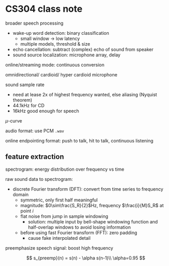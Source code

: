 # CS304 class note

broader speech processing

- wake-up word detection: binary classification
    - small window → low latency
    - multiple models, threshold & size
- echo cancellation: subtract (complex) echo of sound from speaker
- sound source localization: microphone array, delay

online/streaming mode: continuous conversion

omnidirectional/ cardioid/ hyper cardioid microphone

sound sample rate

- need at lease 2x of highest frequency wanted, else aliasing (Nyquist theorem)
- 44.1kHz for CD
- 16kHz good enough for speech

$\mu$-curve

audio format: use PCM `.wav`

online endpointing format: push to talk, hit to talk, continuous listening

## feature extraction

spectrogram: energy distribution over frequency vs time

raw sound data to spectrogram:

- discrete Fourier transform (DFT): convert from time series to frequency domain
    - symmetric, only first half meaningful
    - magnitude: $0\sim\frac{S_R}{2}$Hz, frequency $\frac{i}{M}S_R$ at point $i$
    - flat noise from jump in sample windowing
        - solution: multiple input by bell-shape windowing function
            and half-overlap windows to avoid losing information
    - before using fast Fourier transform (FFT): zero padding
        - cause fake interpolated detail

preemphasize speech signal: boost high frequency

$$
s_{preemp}(n) = s(n) - \alpha s(n-1)\\
\alpha=0.95
$$
